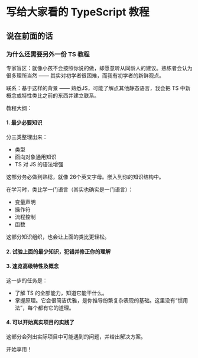 # 写给大家看的 TypeScript 教程

## 说在前面的话

### 为什么还需要另外一份 TS 教程

专家盲区：就像小孩不会按照你说的做，却愿意听从同龄人的建议。熟练者会认为很多理所当然 —— 其实对初学者很困难，而我有初学者的新鲜观点。

联系：基于这样的背景 —— 熟悉JS，可能了解点其他静态语言，我会把 TS 中新概念或特性类比之前的东西并建立联系。

教程大纲：

#### 1. 最少必要知识

分三类整理出来：

- 类型
- 面向对象通用知识
- TS 对 JS 的语法增强

这部分务必做到熟稔，就像 26个英文字母。嵌入到你的知识结构中。

在学习时，类比学一门语言（其实也确实是一门语言）：

- 变量声明
- 操作符
- 流程控制
- 函数

这部分知识组织，也会让上面的类比更轻松。

#### 2. 试验上面的最少知识，犯错并修正你的理解

#### 3. 速览高级特性及概念

这一步的任务是：

- 了解 TS 的全部能力，知道它能干什么。
- 掌握原理。它会很简洁优雅，是你推导纷繁复杂表现的基础。这里没有“惯用法”，每个都有它的道理。

#### 4. 可以开始真实项目的实践了

这部分会列出实际项目中可能遇到的问题，并给出解决方案。

开始享用！
